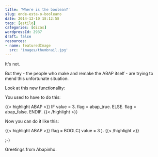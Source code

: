 ```yaml
---
title: 'Where is the boolean?'
slug: onde-esta-o-booleano
date: 2014-12-10 18:12:58
tags: [estilo]
categories: [dicas]
wordpressId: 2937
draft: false
resources:
- name: featuredImage
  src: 'images/thumbnail.jpg'
---
```

It's not.

But they - the people who make and remake the ABAP itself - are trying to mend this unfortunate situation.

Look at this new functionality:

<!--more-->

You used to have to do this:

{{< highlight ABAP >}}
IF value = 3.
  flag = abap_true.
ELSE.
  flag = abap_false.
ENDIF.
{{< /highlight >}}

Now you can do it like this:

{{< highlight ABAP >}}
flag = BOOLC( value = 3 ).
{{< /highlight >}}

;-)

Greetings from Abapinho.
